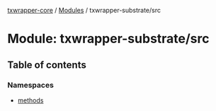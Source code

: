 [txwrapper-core](../README.md) / [Modules](../modules.md) / txwrapper-substrate/src

# Module: txwrapper-substrate/src

## Table of contents

### Namespaces

- [methods](txwrapper_substrate_src.methods.md)
